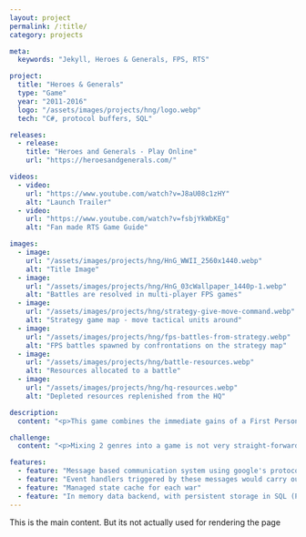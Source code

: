 ```yaml
---
layout: project
permalink: /:title/
category: projects

meta:
  keywords: "Jekyll, Heroes & Generals, FPS, RTS"

project:
  title: "Heroes & Generals"
  type: "Game"
  year: "2011-2016"
  logo: "/assets/images/projects/hng/logo.webp"
  tech: "C#, protocol buffers, SQL"

releases:
  - release:
    title: "Heroes and Generals - Play Online"
    url: "https://heroesandgenerals.com/"

videos:
  - video:
    url: "https://www.youtube.com/watch?v=J8aU08c1zHY"
    alt: "Launch Trailer"
  - video:
    url: "https://www.youtube.com/watch?v=fsbjYkWbKEg"
    alt: "Fan made RTS Game Guide"

images:
  - image:
    url: "/assets/images/projects/hng/HnG_WWII_2560x1440.webp"
    alt: "Title Image"
  - image:
    url: "/assets/images/projects/hng/HnG_03cWallpaper_1440p-1.webp"
    alt: "Battles are resolved in multi-player FPS games"
  - image:
    url: "/assets/images/projects/hng/strategy-give-move-command.webp"
    alt: "Strategy game map - move tactical units around"
  - image:
    url: "/assets/images/projects/hng/fps-battles-from-strategy.webp"
    alt: "FPS battles spawned by confrontations on the strategy map"
  - image:
    url: "/assets/images/projects/hng/battle-resources.webp"
    alt: "Resources allocated to a battle"
  - image:
    url: "/assets/images/projects/hng/hq-resources.webp"
    alt: "Depleted resources replenished from the HQ"

description:
  content: "<p>This game combines the immediate gains of a First Person Shooter (FPS) game with the long term planning of Real Time Strategy (RTS). It has enough to keep a vast variety of players involved.</p><p>It is World War II, and forces in Europe are constantly at each other's throats to gain tactical advantage in the great war. Players can influence the war directly by acting as 'Heroes' (fighting in FPS battles) or as 'Generals' (planning on the RTS scale).</p><p>Generals control tactical units on the ground - where they will move, which city they will fortify and which battle they will reinforce. Wherever opposing tactical units meet, a new battle is spawned for soldiers to join. The resources that made it to the battle are the only ones these FPS players will have against the opposition. The victors on this battle take control of the city and the opposing forces have to retreat out of town.</p><p>The grand strategy for the generals is to occupy as many cities with resources as possible so that the war machine can keep rolling. Eventually the faction which controls enough 'capitals' wins the war.</p>"

challenge:
  content: "<p>Mixing 2 genres into a game is not very straight-forward. Decisions for the good of each game has significant effects on the quality of the other game. And if the priorities of the project are not handled correctly, the product can feel very lop-sided and not very fun for the players. That is by far the biggest problem the project faced, with a large number of RTS players always complaining that features for that part of the game were never fully developed.</p><p>Another big issue was the performance of the game's backend. The backend had to keep track of many objects which have an effect on each other. In cases where the number of these interdependent objects was very large, the server's performance would struggle a lot.</p>"

features:
  - feature: "Message based communication system using google's protocol buffers"
  - feature: "Event handlers triggered by these messages would carry out the core functionalities for the game"
  - feature: "Managed state cache for each war"
  - feature: "In memory data backend, with persistent storage in SQL (PostgreSQL)"
---
```

<p>This is the main content. But its not actually used for rendering the page</p>
